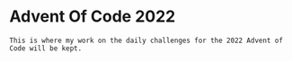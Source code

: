# Advent Of Code 2022

```
This is where my work on the daily challenges for the 2022 Advent of Code will be kept. 
```
